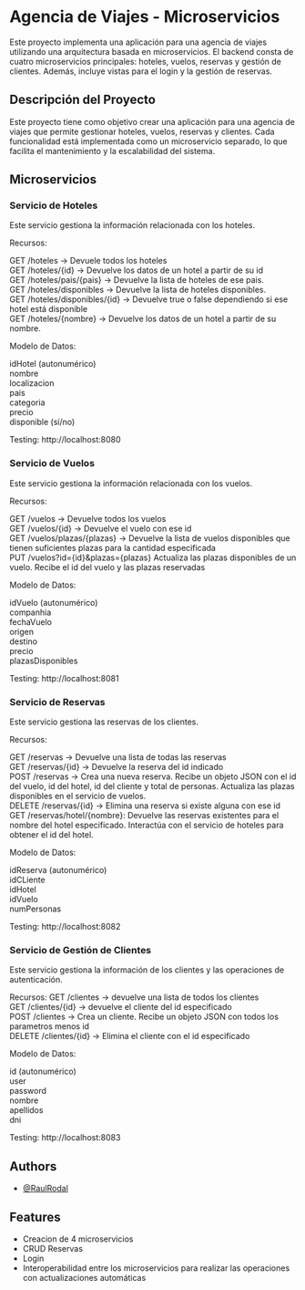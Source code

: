 # Agencia de Viajes - Microservicios
Este proyecto implementa una aplicación para una agencia de viajes utilizando una arquitectura basada en microservicios. El backend consta de cuatro microservicios principales: hoteles, vuelos, reservas y gestión de clientes. Además, incluye vistas para el login y la gestión de reservas.

## Descripción del Proyecto
Este proyecto tiene como objetivo crear una aplicación para una agencia de viajes que permite gestionar hoteles, vuelos, reservas y clientes. Cada funcionalidad está implementada como un microservicio separado, lo que facilita el mantenimiento y la escalabilidad del sistema.

## Microservicios
### Servicio de Hoteles
Este servicio gestiona la información relacionada con los hoteles.

Recursos:

GET /hoteles -> Devuele todos los hoteles<br />
GET /hoteles/{id} -> Devuelve los datos de un hotel a partir de su id<br />
GET /hoteles/pais/{pais} -> Devuelve la lista de hoteles de ese pais.<br />
GET /hoteles/disponibles -> Devuelve la lista de hoteles disponibles.<br />
GET /hoteles/disponibles/{id} -> Devuelve true o false dependiendo si ese hotel está disponible<br />
GET /hoteles/{nombre} -> Devuelve los datos de un hotel a partir de su nombre.<br />

Modelo de Datos:

idHotel (autonumérico)  
nombre  
localizacion  
pais  
categoria  
precio  
disponible (sí/no)  

Testing: http://localhost:8080

### Servicio de Vuelos
Este servicio gestiona la información relacionada con los vuelos.

Recursos:

GET /vuelos -> Devuelve todos los vuelos  
GET /vuelos/{id} -> Devuelve el vuelo con ese id  
GET /vuelos/plazas/{plazas} -> Devuelve la lista de vuelos disponibles que tienen suficientes plazas para la cantidad especificada  
PUT /vuelos?id={id}&plazas={plazas}  Actualiza las plazas disponibles de un vuelo. Recibe el id del vuelo y las plazas reservadas  

Modelo de Datos:

idVuelo (autonumérico)  
companhia  
fechaVuelo  
origen  
destino  
precio  
plazasDisponibles  

Testing: http://localhost:8081

### Servicio de Reservas
Este servicio gestiona las reservas de los clientes.

Recursos:

GET /reservas -> Devuelve una lista de todas las reservas  
GET /reservas/{id} -> Devuelve la reserva del id indicado  
POST /reservas -> Crea una nueva reserva. Recibe un objeto JSON con el id del vuelo, id del hotel, id del cliente y total de personas. Actualiza las plazas disponibles en el servicio de vuelos.  
DELETE /reservas/{id} -> Elimina una reserva si existe alguna con ese id  
GET /reservas/hotel/{nombre}: Devuelve las reservas existentes para el nombre del hotel especificado. Interactúa con el servicio de hoteles para obtener el id del hotel.  

Modelo de Datos:

idReserva (autonumérico)  
idCLiente  
idHotel  
idVuelo  
numPersonas  

Testing: http://localhost:8082

### Servicio de Gestión de Clientes
Este servicio gestiona la información de los clientes y las operaciones de autenticación.

Recursos:
GET /clientes -> devuelve una lista de todos los clientes  
GET /clientes/{id} -> devuelve el cliente del id especificado  
POST /clientes -> Crea un cliente. Recibe un objeto JSON con todos los parametros menos id  
DELETE /clientes/{id} -> Elimina el cliente con el id especificado  

Modelo de Datos:

id (autonumérico)  
user  
password  
nombre  
apellidos  
dni  

Testing: http://localhost:8083

## Authors

- [@RaulRodal](https://www.github.com/raulrodal)


## Features

- Creacion de 4 microservicios
- CRUD Reservas
- Login
- Interoperabilidad entre los microservicios para realizar las operaciones con actualizaciones automáticas
